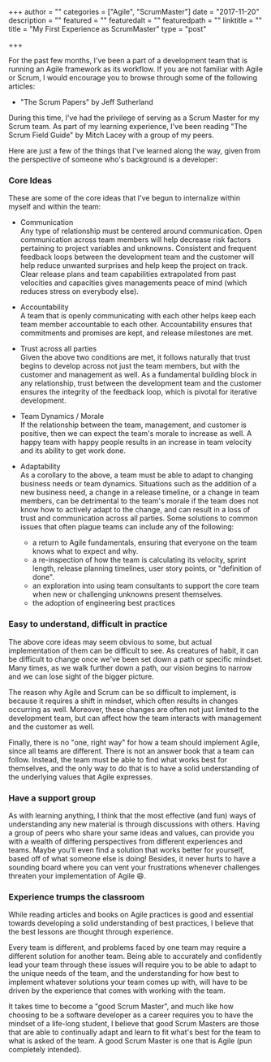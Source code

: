 +++
author = ""
categories = ["Agile", "ScrumMaster"]
date = "2017-11-20"
description = ""
featured = ""
featuredalt = ""
featuredpath = ""
linktitle = ""
title = "My First Experience as ScrumMaster"
type = "post"

+++


For the past few months, I've been a part of a development team that is running an Agile framework as its workflow.
If you are not familiar with Agile or Scrum, I would encourage you to browse through some of the following articles:

- "The Scrum Papers" by Jeff Sutherland


During this time, I've had the privilege of serving as a Scrum Master for my Scrum team.  As part of my learning
experience, I've been reading "The Scrum Field Guide" by Mitch Lacey with a group of my peers.

Here are just a few of the things that I've learned along the way, given from the perspective of someone who's
background is a developer:


### Core Ideas
These are some of the core ideas that I've begun to internalize within myself and within the team:

- Communication \
Any type of relationship must be centered around communication. Open communication across team members will help
decrease risk factors pertaining to project variables and unknowns. Consistent and frequent feedback loops between the
development team and the customer will help reduce unwanted surprises and help keep the project on track. Clear release plans
and team capabilities extrapolated from past velocities and capacities gives managements peace of mind (which reduces
stress on everybody else).

- Accountability \
A team that is openly communicating with each other helps keep each team member accountable to each other.
Accountability ensures that commitments and promises are kept, and release milestones are met.


- Trust across all parties \
Given the above two conditions are met, it follows naturally that trust begins to develop across not just the team
members, but with the customer and management as well. 
As a fundamental building block in any relationship, trust between the development team and the customer ensures the integrity
of the feedback loop, which is pivotal for iterative development.


- Team Dynamics / Morale \
If the relationship between the team, management, and customer is positive, then we can expect the team's morale to
increase as well. A happy team with happy people results in an increase in team velocity and its ability to get work
done. 


- Adaptability \
As a corollary to the above, a team must be able to adapt to changing business needs or team dynamics.
Situations such as the addition of a new business need, a change in a release timeline, or a change in team members, can
be detrimental to the team's morale if the team does not know how to actively adapt to the change, and can result in a
loss of trust and communication across all parties.
Some solutions to common issues that often plague teams can include any of the following:
     - a return to Agile fundamentals, ensuring that everyone on the team knows what to expect and why.
     - a re-inspection of how the team is calculating its velocity, sprint length, release planning timelines, user story
       points, or "definition of done".
     - an exploration into using team consultants to support the core team when new or challenging unknowns present
       themselves.
     - the adoption of engineering best practices



### Easy to understand, difficult in practice
The above core ideas may seem obvious to some, but actual implementation of them can be difficult to see.
As creatures of habit, it can be difficult to change once we've been set down a path or specific mindset.
Many times, as we walk further down a path, our vision begins to narrow and we can lose sight of the bigger picture.

The reason why Agile and Scrum can be so difficult to implement, is because it requires a shift in mindset, which often
results in changes occurring as well. Moreover, these changes are often not just limited to the development team, but can
affect how the team interacts with management and the customer as well.

Finally, there is no "one, right way" for how a team should implement Agile, since all teams are different. There is not
an answer book that a team can follow. Instead, the team must be able to find what works best for themselves, and the
only way to do that is to have a solid understanding of the underlying values that Agile expresses. 


### Have a support group 
As with learning anything, I think that the most effective (and fun) ways of understanding any new material is through
discussions with others. Having a group of peers who share your same ideas and values, can provide you with a wealth of
differing perspectives from different experiences and teams. Maybe you'll even find a solution that works better for
yourself, based off of what someone else is doing!
Besides, it never hurts to have a sounding board where you can vent your frustrations whenever challenges threaten your
implementation of Agile :smile:.



### Experience trumps the classroom
While reading articles and books on Agile practices is good and essential towards developing a solid understanding of
best practices, I believe that the best lessons are thought through experience.

Every team is different, and problems faced by one team may require a different solution for another team. Being able
to accurately and confidently lead your team through these issues will require you to be able to adapt to the unique
needs of the team, and the understanding for how best to implement whatever solutions your team comes up with, will have
to be driven by the experience that comes with working with the team.

It takes time to become a "good Scrum Master", and much like how choosing to be a software developer as a career
requires you to have the mindset of a life-long student, I believe that good Scrum Masters are those that are able to
continually adapt and learn to fit what's best for the team to what is asked of the team.
A good Scrum Master is one that is Agile (pun completely intended).

